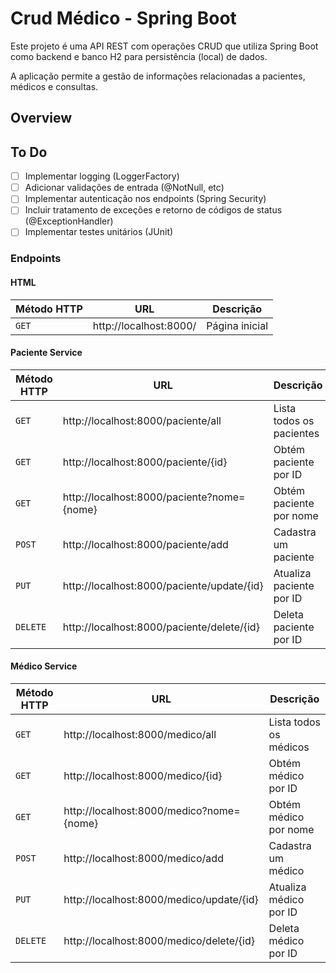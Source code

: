 # Crud Médico - Spring Boot

Este projeto é uma API REST com operações CRUD que utiliza Spring Boot como backend e banco H2 para persistência (local)
de dados.

A aplicação permite a gestão de informações relacionadas a pacientes, médicos e consultas.

## Overview

## To Do

- [ ] Implementar logging (LoggerFactory)
- [ ] Adicionar validações de entrada (@NotNull, etc)
- [ ] Implementar autenticação nos endpoints (Spring Security)
- [ ] Incluir tratamento de exceções e retorno de códigos de status (@ExceptionHandler)
- [ ] Implementar testes unitários (JUnit)

### Endpoints

#### HTML

| Método HTTP | URL                    | Descrição      |
|-------------|------------------------|----------------|
| `GET`       | http://localhost:8000/ | Página inicial |

#### Paciente Service

| Método HTTP | URL                                        | Descrição                |
|-------------|--------------------------------------------|--------------------------|
| `GET`       | http://localhost:8000/paciente/all         | Lista todos os pacientes |
| `GET`       | http://localhost:8000/paciente/{id}        | Obtém paciente por ID    |
| `GET`       | http://localhost:8000/paciente?nome={nome} | Obtém paciente por nome  |
| `POST`      | http://localhost:8000/paciente/add         | Cadastra um paciente     |
| `PUT`       | http://localhost:8000/paciente/update/{id} | Atualiza paciente por ID |
| `DELETE`    | http://localhost:8000/paciente/delete/{id} | Deleta paciente por ID   |

#### Médico Service

| Método HTTP | URL                                       | Descrição                |
|-------------|-------------------------------------------|--------------------------|
| `GET`       | http://localhost:8000/medico/all          | Lista todos os médicos   |
| `GET`       | http://localhost:8000/medico/{id}         | Obtém médico por ID      |
| `GET`       | http://localhost:8000/medico?nome={nome}  | Obtém médico por nome    |
| `POST`      | http://localhost:8000/medico/add          | Cadastra um médico       |
| `PUT`       | http://localhost:8000/medico/update/{id}  | Atualiza médico por ID   |
| `DELETE`    | http://localhost:8000/medico/delete/{id}  | Deleta médico por ID     |

